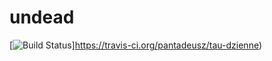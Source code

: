 # undead

[![Build Status](https://travis-ci.org/wojakson/undead.svg?branch=master)]https://travis-ci.org/pantadeusz/tau-dzienne)